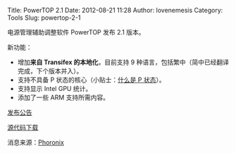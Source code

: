 Title: PowerTOP 2.1
Date: 2012-08-21 11:28
Author: lovenemesis
Category: Tools
Slug: powertop-2-1

电源管理辅助调整软件 PowerTOP 发布 2.1 版本。

新功能：

-   增加**来自 Transifex 的本地化**，目前支持 9
    种语言，包括繁中（简中已经翻译完成，下个版本并入）。
-   支持不具备 P 状态的核心（小贴士：[什么是 P
    状态](http://software.intel.com/en-us/blogs/2008/05/29/what-exactly-is-a-p-state-pt-1/)）。
-   支持显示 Intel GPU 统计。
-   添加了一些 ARM 支持所需内容。

[发布公告](https://01.org/powertop/blogs/ceferron/2012/powertop-v2.1-release)

[源代码下载](https://01.org/powertop/downloads/2012/PowerTOP-v2.1)

消息来源：[Phoronix](http://www.phoronix.com/scan.php?page=news_item&px=MTE2NDc)
